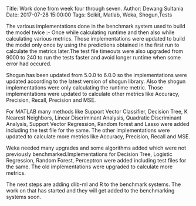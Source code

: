 Title: Work done from week four through seven.
Author: Dewang Sultania
Date: 2017-07-28 15:00:00
Tags: Scikit, Matlab, Weka, Shogun,Tests


The various implementations done in the benchmark system used to build the model twice :- Once while calculating runtime and then also while calculating various metrics. Those implementations were updated to build the model only once by using the predictions obtained in the first run to calculate the metrics later.The test file timeouts were also upgraded from 9000 to 240 to run the tests faster and avoid longer runtime when some error had occured.

Shogun has been updated from 5.0.0 to 6.0.0 so the implementations were updated according to the latest version of shogun library. Also the shogun implementations were only calculating the runtime metric. Those implementations were updated to calculate other metrics like Accuracy, Precision, Recall, Precision and MSE. 

For MATLAB many methods like Support Vector Classifier, Decision Tree, K Nearest Neighbors, Linear Discriminant Analysis, Quadratic Discriminant Analysis, Support Vector Regression, Random forest and Lasso were added including the test file for the same. The other implementations were updated to calculate more metrics like Accuracy, Precision, Recall and MSE.

Weka needed many upgrades and some algorithms added which were not previously benchmarked.Implementations for Decision Tree, Logistic Regression, Random Forest, Perceptron were added including test files for the same. The old implementations were upgraded to calculate more metrics.

The next steps are adding dlib-ml and R to the benchmark systems. The work on that has started and they will get added to the benchmarking systems soon.
